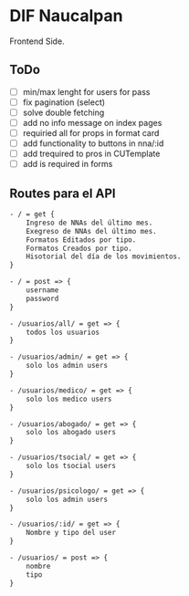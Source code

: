 # DIF Naucalpan

Frontend Side.

## ToDo

- [ ] min/max lenght for users for pass
- [ ] fix pagination (select)
- [ ] solve double fetching
- [ ] add no info message on index pages
- [ ] requiried all for props in format card
- [ ] add functionality to buttons in nna/:id
- [ ] add trequired to pros in CUTemplate
- [ ] add is required in forms 

## Routes para el API

```txt
- / = get {
	Ingreso de NNAs del último mes.
	Exegreso de NNAs del último mes.
	Formatos Editados por tipo.
	Formatos Creados por tipo.
	Hisotorial del día de los movimientos.
}

- / = post => {
	username
	password
}

- /usuarios/all/ = get => {
	todos los usuarios
}

- /usuarios/admin/ = get => {
	solo los admin users
}

- /usuarios/medico/ = get => {
	solo los medico users
}

- /usuarios/abogado/ = get => {
	solo los abogado users
}

- /usuarios/tsocial/ = get => {
	solo los tsocial users
}

- /usuarios/psicologo/ = get => {
	solo los admin users
}

- /usuarios/:id/ = get => {
	Nombre y tipo del user
}

- /usuarios/ = post => {
	nombre
	tipo
}

```